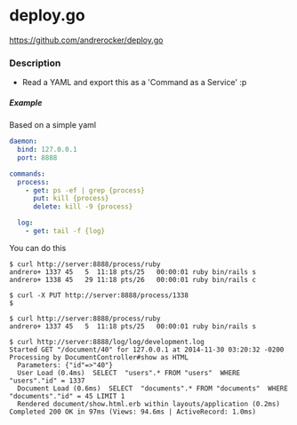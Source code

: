 deploy.go
=========

https://github.com/andrerocker/deploy.go

### Description

- Read a YAML and export this as a 'Command as a Service' :p


##### Example

Based on a simple yaml
```yaml
daemon:
  bind: 127.0.0.1
  port: 8888

commands:
  process:
    - get: ps -ef | grep {process}
      put: kill {process}
      delete: kill -9 {process}

  log:
    - get: tail -f {log}
```

You can do this
```console
$ curl http://server:8888/process/ruby
andrero+ 1337 45   5  11:18 pts/25   00:00:01 ruby bin/rails s
andrero+ 1338 45   29 11:18 pts/26   00:00:01 ruby bin/rails c

$ curl -X PUT http://server:8888/process/1338
$

$ curl http://server:8888/process/ruby
andrero+ 1337 45   5  11:18 pts/25   00:00:01 ruby bin/rails s
```

```console
$ curl http://server:8888/log/log/development.log
Started GET "/document/40" for 127.0.0.1 at 2014-11-30 03:20:32 -0200
Processing by DocumentController#show as HTML
  Parameters: {"id"=>"40"}
  User Load (0.4ms)  SELECT  "users".* FROM "users"  WHERE "users"."id" = 1337
  Document Load (0.6ms)  SELECT  "documents".* FROM "documents"  WHERE "documents"."id" = 45 LIMIT 1
  Rendered document/show.html.erb within layouts/application (0.2ms)
Completed 200 OK in 97ms (Views: 94.6ms | ActiveRecord: 1.0ms)
```



